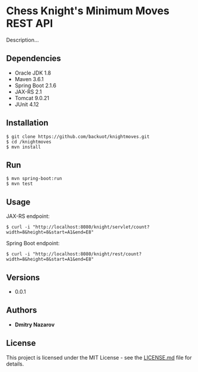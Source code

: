    # Chess Knight's Minimum Moves REST API
   Description...
   
   ## Dependencies
   * Oracle JDK 1.8
   * Maven 3.6.1
   * Spring Boot 2.1.6
   * JAX-RS 2.1
   * Tomcat 9.0.21
   * JUnit 4.12
      
   ## Installation
   ```
   $ git clone https://github.com/backuot/knightmoves.git
   $ cd /knightmoves
   $ mvn install
   ```
   
   ## Run
   ```
   $ mvn spring-boot:run
   $ mvn test
   ```
   
   ## Usage
   JAX-RS endpoint:
   ```
   $ curl -i "http://localhost:8080/knight/servlet/count?width=8&height=8&start=A1&end=E8"
   ```
   Spring Boot endpoint:
   ```
   $ curl -i "http://localhost:8080/knight/rest/count?width=8&height=8&start=A1&end=E8"
   ```
   
   ## Versions
   * 0.0.1
   
  ## Authors
  * **Dmitry Nazarov**
  
  ## License
  This project is licensed under the MIT License - see the [LICENSE.md](LICENSE.md) file for details.